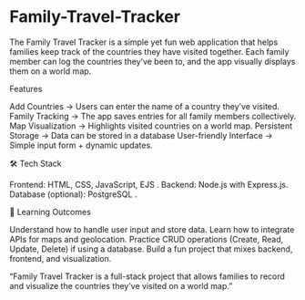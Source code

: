# Family-Travel-Tracker
The Family Travel Tracker is a simple yet fun web application that helps families keep track of the countries they have visited together. Each family member can log the countries they’ve been to, and the app visually displays them on a world map.

Features

Add Countries → Users can enter the name of a country they’ve visited.
Family Tracking → The app saves entries for all family members collectively.
Map Visualization → Highlights visited countries on a world map.
Persistent Storage → Data can be stored in a database
User-friendly Interface → Simple input form + dynamic updates.

🛠️ Tech Stack

Frontend: HTML, CSS, JavaScript,  EJS .
Backend: Node.js with Express.js.
Database (optional): PostgreSQL .



📌 Learning Outcomes

Understand how to handle user input and store data.
Learn how to integrate APIs for maps and geolocation.
Practice CRUD operations (Create, Read, Update, Delete) if using a database.
Build a fun project that mixes backend, frontend, and visualization.



“Family Travel Tracker is a full-stack project that allows families to record and visualize the countries they’ve visited on a world map.”
